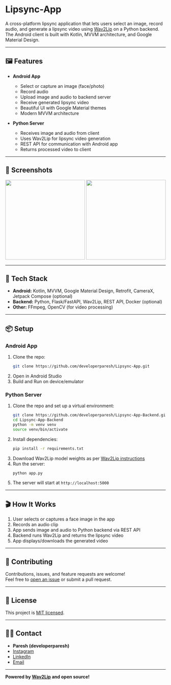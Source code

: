 # Lipsync-App

A cross-platform lipsync application that lets users select an image, record audio, and generate a lipsync video using [Wav2Lip](https://github.com/Rudrabha/Wav2Lip) on a Python backend.  
The Android client is built with Kotlin, MVVM architecture, and Google Material Design.

---

## 🖼️ Features

- **Android App**
  - Select or capture an image (face/photo)
  - Record audio
  - Upload image and audio to backend server
  - Receive generated lipsync video
  - Beautiful UI with Google Material themes
  - Modern MVVM architecture

- **Python Server**
  - Receives image and audio from client
  - Uses Wav2Lip for lipsync video generation
  - REST API for communication with Android app
  - Returns processed video to client

---

## 📲 Screenshots

<!-- Add your app screenshots here -->
<p align="center">
  <img src="assets/app_screenshot_1.png" width="250px"/>
  <img src="assets/app_screenshot_2.png" width="250px"/>
</p>

---

## 🚀 Tech Stack

- **Android:** Kotlin, MVVM, Google Material Design, Retrofit, CameraX, Jetpack Compose (optional)
- **Backend:** Python, Flask/FastAPI, Wav2Lip, REST API, Docker (optional)
- **Other:** FFmpeg, OpenCV (for video processing)

---

## 📦 Setup

### Android App

1. Clone the repo:
   ```bash
   git clone https://github.com/developerparesh/Lipsync-App.git
   ```
2. Open in Android Studio
3. Build and Run on device/emulator

### Python Server

1. Clone the repo and set up a virtual environment:
   ```bash
   git clone https://github.com/developerparesh/Lipsync-App-Backend.git
   cd Lipsync-App-Backend
   python -m venv venv
   source venv/bin/activate
   ```
2. Install dependencies:
   ```bash
   pip install -r requirements.txt
   ```
3. Download Wav2Lip model weights as per [Wav2Lip instructions](https://github.com/Rudrabha/Wav2Lip#download-pretrained-models)
4. Run the server:
   ```bash
   python app.py
   ```
5. The server will start at `http://localhost:5000`

---

## 🎬 How It Works

1. User selects or captures a face image in the app
2. Records an audio clip
3. App sends image and audio to Python backend via REST API
4. Backend runs Wav2Lip and returns the lipsync video
5. App displays/downloads the generated video

---

## 📝 Contributing

Contributions, issues, and feature requests are welcome!  
Feel free to [open an issue](https://github.com/developerparesh/Lipsync-App/issues) or submit a pull request.

---

## 📄 License

This project is [MIT licensed](LICENSE).

---

## 🙋‍♂️ Contact

- **Paresh (developerparesh)**
- [Instagram](https://instagram.com/yourusername)
- [LinkedIn](https://linkedin.com/in/yourusername)
- [Email](mailto:developerparesh.dev@gmail.com)

---

**Powered by [Wav2Lip](https://github.com/Rudrabha/Wav2Lip) and open source!**

